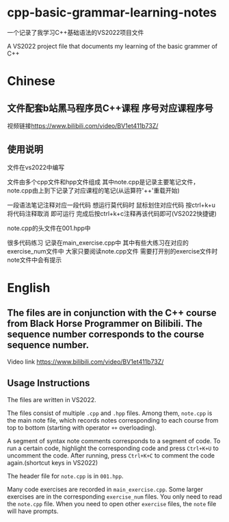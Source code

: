 # cpp-basic-grammar-learning-notes
一个记录了我学习C++基础语法的VS2022项目文件 

A VS2022 project file that documents my learning of the basic grammer of C++
# Chinese
## 文件配套b站黑马程序员C++课程 序号对应课程序号
视频链接<https://www.bilibili.com/video/BV1et411b73Z/>
## 使用说明
文件在vs2022中编写 

文件由多个cpp文件和hpp文件组成 其中note.cpp是记录主要笔记文件，note.cpp由上到下记录了对应课程的笔记(从运算符'++'重载开始)

一段语法笔记注释对应一段代码 想运行莫代码时 鼠标划住对应代码 按ctrl+k+u 将代码注释取消 即可运行 完成后按ctrl+k+c注释再该代码即可(VS2022快捷键)

note.cpp的头文件在001.hpp中

很多代码练习 记录在main_exercise.cpp中 其中有些大练习在对应的exercise_num文件中 大家只要阅读note.cpp文件 需要打开别的exercise文件时 note文件中会有提示 
<!--文件是俺自己的笔记 没有具体分成多个文件 而是采用一个大note文件 配套对应练习文件的方式 是为了便于俺自己阅读查看 如果接受不了 我深表歉意-->
# English
## The files are in conjunction with the C++ course from Black Horse Programmer on Bilibili. The sequence number corresponds to the course sequence number.
Video link <https://www.bilibili.com/video/BV1et411b73Z/>
## Usage Instructions
The files are written in VS2022.

The files consist of multiple `.cpp` and `.hpp` files. Among them, `note.cpp` is the main note file, which records notes corresponding to each course from top to bottom (starting with operator `++` overloading).

A segment of syntax note comments corresponds to a segment of code. To run a certain code, highlight the corresponding code and press `Ctrl+K+U` to uncomment the code. After running, press `Ctrl+K+C` to comment the code again.(shortcut keys in VS2022)

The header file for `note.cpp` is in `001.hpp`.

Many code exercises are recorded in `main_exercise.cpp`. Some larger exercises are in the corresponding `exercise_num` files. You only need to read the `note.cpp` file. When you need to open other `exercise` files, the `note` file will have prompts.
<!-- The files are my own notes. They are not specifically divided into multiple files but are in the form of a large `note` file with corresponding exercise files for easy reading and viewing for myself. If you can't accept it, I apologize. -- >
